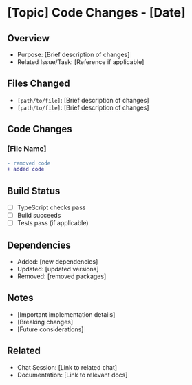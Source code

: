 # [Topic] Code Changes - [Date]

## Overview
- Purpose: [Brief description of changes]
- Related Issue/Task: [Reference if applicable]

## Files Changed
- `[path/to/file]`: [Brief description of changes]
- `[path/to/file]`: [Brief description of changes]

## Code Changes
### [File Name]
```diff
- removed code
+ added code
```

## Build Status
- [ ] TypeScript checks pass
- [ ] Build succeeds
- [ ] Tests pass (if applicable)

## Dependencies
- Added: [new dependencies]
- Updated: [updated versions]
- Removed: [removed packages]

## Notes
- [Important implementation details]
- [Breaking changes]
- [Future considerations]

## Related
- Chat Session: [Link to related chat]
- Documentation: [Link to relevant docs] 